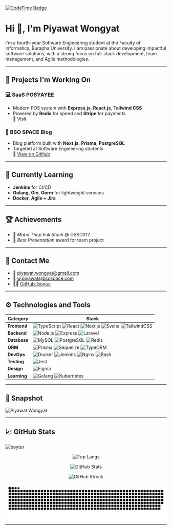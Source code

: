 [![CodeTime Badge](https://img.shields.io/endpoint?style=for-the-badge&color=222&url=https%3A%2F%2Fapi.codetime.dev%2Fshield%3Fid%3D24267%26project%3D%26in=86400000)](https://codetime.dev)

# Hi 👋, I'm Piyawat Wongyat

I'm a fourth-year Software Engineering student at the Faculty of Informatics, Burapha University. I am passionate about developing impactful software solutions, with a strong focus on full-stack development, team management, and Agile methodologies.

---

## 🔧 Projects I'm Working On

### 💻 SaaS POSYAYEE
- Modern POS system with **Express.js**, **React.js**, **Tailwind CSS**
- Powered by **Redis** for speed and **Stripe** for payments  
🔗 [Visit](https://sale.posyayee.com)

### 📝 BSO SPACE Blog
- Blog platform built with **Next.js**, **Prisma**, **PostgreSQL**
- Targeted at Software Engineering students  
🔗 [View on GitHub](https://github.com/bsospace/blog-bsospace-mono-repo)

---

## 🌱 Currently Learning
- **Jenkins** for CI/CD
- **Golang**, **Gin**, **Gorm** for lightweight services
- **Docker**, **Agile + Jira**

---

## 🏆 Achievements
- 🏅 *Maha Thep Full Stack* @ OSSD#12  
- 🎤 *Best Presentation* award for team project

---

## 📧 Contact Me

- 📩 piyawat.wongyat@gmail.com  
- 💼 w.piyawat@bsospace.com  
- 🧑‍💻 [GitHub: boytur](https://github.com/boytur)

---

## ⚙️ Technologies and Tools

| Category        | Stack |
|----------------|-------|
| **Frontend**   | ![TypeScript](https://skillicons.dev/icons?i=typescript) ![React](https://skillicons.dev/icons?i=react) ![Next.js](https://skillicons.dev/icons?i=nextjs) ![Svelte](https://skillicons.dev/icons?i=svelte) ![TailwindCSS](https://skillicons.dev/icons?i=tailwind) |
| **Backend**    | ![Node.js](https://skillicons.dev/icons?i=nodejs) ![Express](https://skillicons.dev/icons?i=express) ![Laravel](https://skillicons.dev/icons?i=laravel) |
| **Database**   | ![MySQL](https://skillicons.dev/icons?i=mysql) ![PostgreSQL](https://skillicons.dev/icons?i=postgresql) ![Redis](https://skillicons.dev/icons?i=redis) |
| **ORM**        | ![Prisma](https://skillicons.dev/icons?i=prisma) ![Sequelize](https://skillicons.dev/icons?i=sequelize) ![TypeORM](https://skillicons.dev/icons?i=typeorm) |
| **DevOps**     | ![Docker](https://skillicons.dev/icons?i=docker) ![Jenkins](https://skillicons.dev/icons?i=jenkins) ![Nginx](https://skillicons.dev/icons?i=nginx) ![Bash](https://skillicons.dev/icons?i=bash) |
| **Testing**    | ![Jest](https://skillicons.dev/icons?i=jest) |
| **Design**     | ![Figma](https://skillicons.dev/icons?i=figma) |
| **Learning**   | ![Golang](https://skillicons.dev/icons?i=go) ![Kubernetes](https://skillicons.dev/icons?i=kubernetes) |

---

## 📸 Snapshot

<img src="https://image.posyayee.com/me.JPG" alt="Piyawat Wongyat" width="180"/>

---

## 📈 GitHub Stats

<p align="left"> 
  <img src="https://komarev.com/ghpvc/?username=boytur&label=Profile%20views&color=0e75b6&style=flat" alt="boytur" />
</p>

<p align="center">
  <img src="https://github-readme-stats.vercel.app/api/top-langs?username=boytur&show_icons=true&locale=en&layout=compact" alt="Top Langs" />
</p>

<p align="center">
  <img src="https://github-readme-stats.vercel.app/api?username=boytur&show_icons=true&locale=en" alt="GitHub Stats" />
</p>

<p align="center">
  <img src="https://github-readme-streak-stats.herokuapp.com/?user=boytur&" alt="GitHub Streak" />
</p>

<p align="center">
  <img src="https://raw.githubusercontent.com/boytur/boytur/refs/heads/output/github-contribution-grid-snake.svg" alt="Contribution Snake" />
</p>

---

